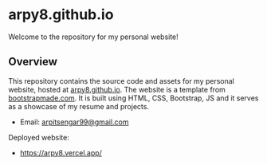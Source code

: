 # arpy8.github.io

Welcome to the repository for my personal website!

## Overview

This repository contains the source code and assets for my personal website, hosted at [arpy8.github.io](https://arpy8.github.io/). The website is a template from [bootstrapmade.com](https://www.bootstrapmade.com). It is built using HTML, CSS, Bootstrap, JS and it serves as a showcase of my resume and projects.

- Email: [arpitsengar99@gmail.com](mailto:arpitsengar99@gmail.com)

Deployed website:
- https://arpy8.vercel.app/

